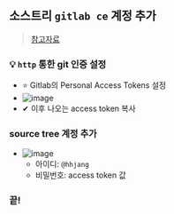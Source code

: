## 소스트리 `gitlab ce` 계정 추가
> [참고자료](https://record22.tistory.com/110)

### 💡 `http` 통한 git 인증 설정
- ⭐ Gitlab의 Personal Access Tokens 설정
- ![image](https://user-images.githubusercontent.com/61215550/230003932-d64bf70e-e87d-4dd6-969f-a68c8d3965ca.png)
- ✔ 이후 나오는 access token 복사

### source tree 계정 추가
- ![image](https://user-images.githubusercontent.com/61215550/230004016-f434e033-0884-406c-b400-2a2431eeb8be.png)
  - 아이디: `@hhjang`
  - 비밀번호: access token 값

### 끝!
